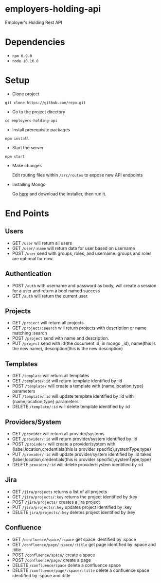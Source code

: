 # employers-holding-api

Employer's Holding Rest API

# Dependencies

- `npm 6.9.0`
- `node 10.16.0`

# Setup

- Clone project

`git clone https://github.com/repo.git`

- Go to the project directory

`cd employers-holding-api`

- Install prerequisite packages

`npm install`

- Start the server

`npm start`

- Make changes

  Edit routing files within `/src/routes` to expose new API endpoints

- Installing Mongo

  Go [here](https://www.mongodb.com/download-center/community?jmp=docs) and download the installer, then run it.

# End Points

## Users

- GET `/user` will return all users
- GET `/user/:name` will return data for user based on username
- POST `/user` send with groups, roles, and username. groups and roles are optional for now.

## Authentication

- POST `/auth` with username and password as body, will create a session for a user and return a bool named success
- GET `/auth` will return the current user.

## Projects

- GET `/project` will return all projects
- GET `/project/:search` will return projects with description or name matching :search
- POST `/project` send with name and description.
- PUT `/project` send with id(the document id, in mongo \_id), name(this is the new name), description(this is the new description)

## Templates
- GET `/template` will return all templates
- GET `/template/:id` will return template identified by :id
- POST `/template/` will create a template with {name,location,type} parameters
- PUT `/template/:id` will update template identified by :id with {name,location,type} parameters
- DELETE `/template/:id` will delete template identified by :id

## Providers/System
- GET `/provider` will return all provider/systems
- GET `/provider/:id` will return provider/system identified by :id
- POST `/proivder/` will create a provider/system with {label,location,credentials(this is provider specific),systemType,type}
- PUT `/provider/:id` will update provider/system identified by :id takes {label,location,credentials(this is provider specific),systemType,type}
- DELETE `provider/:id` will delete provider/system identified by :id

## Jira

- GET `/jira/projects` returns a list of all projects
- GET `/jira/projects/:key` returns the project identified by :key
- POST `/jira/projects/` creates a jira project
- PUT `/jira/projects/:key` updates project identified by :key
- DELETE `jira/projects/:key` deletes project identified by :key

## Confluence

- GET `/confluence/space/:space` get space identified by :space
- GET `/confluence/page/:space/:title` get page identified by :space and :title
- POST `/confluence/space/` create a space
- POST `/confluence/page/` create a page
- DELETE `/confluence/space` delete a confluence space
- DELETE `/confluence/page/:space/:title` delete a confluence space identified by :space and :title

